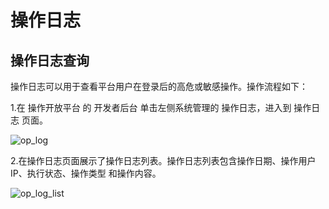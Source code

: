 # 操作日志

## 操作日志查询

操作日志可以用于查看平台用户在登录后的高危或敏感操作。操作流程如下：

1.在 操作开放平台 的 开发者后台 单击左侧系统管理的 操作日志，进入到 操作日志 页面。

![op_log](/docs-assets/img/system/op_log/op_log.png)

2.在操作日志页面展示了操作日志列表。操作日志列表包含操作日期、操作用户 IP、执行状态、操作类型 和操作内容。

![op_log_list](/docs-assets/img/system/op_log/op_log_list.png)